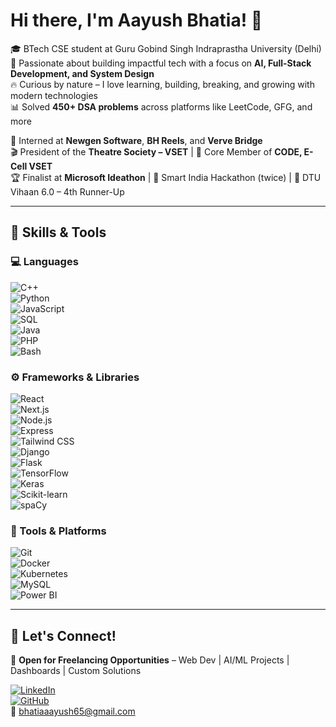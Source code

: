 # Hi there, I'm Aayush Bhatia! 👋

🎓 BTech CSE student at Guru Gobind Singh Indraprastha University (Delhi)  
🚀 Passionate about building impactful tech with a focus on **AI, Full-Stack Development, and System Design**  
🔥 Curious by nature – I love learning, building, breaking, and growing with modern technologies  
📊 Solved **450+ DSA problems** across platforms like LeetCode, GFG, and more  

💼 Interned at **Newgen Software**, **BH Reels**, and **Verve Bridge**  
🎬 President of the **Theatre Society – VSET** | 🧠 Core Member of **CODE, E-Cell VSET**  
🏆 Finalist at **Microsoft Ideathon** | 🏅 Smart India Hackathon (twice) | 🥇 DTU Vihaan 6.0 – 4th Runner-Up

---

## 🧠 Skills & Tools

### 💻 Languages  
![C++](https://img.shields.io/badge/-C++-00599C?style=flat&logo=c%2B%2B&logoColor=white)  
![Python](https://img.shields.io/badge/-Python-3776AB?style=flat&logo=python&logoColor=white)  
![JavaScript](https://img.shields.io/badge/-JavaScript-F7DF1E?style=flat&logo=javascript&logoColor=black)  
![SQL](https://img.shields.io/badge/-SQL-003B57?style=flat&logo=postgresql&logoColor=white)  
![Java](https://img.shields.io/badge/-Java-007396?style=flat&logo=java&logoColor=white)  
![PHP](https://img.shields.io/badge/-PHP-777BB4?style=flat&logo=php&logoColor=white)  
![Bash](https://img.shields.io/badge/-Bash-4EAA25?style=flat&logo=gnu-bash&logoColor=white)

### ⚙️ Frameworks & Libraries  
![React](https://img.shields.io/badge/-React-61DAFB?style=flat&logo=react&logoColor=black)  
![Next.js](https://img.shields.io/badge/-Next.js-000000?style=flat&logo=next.js&logoColor=white)  
![Node.js](https://img.shields.io/badge/-Node.js-339933?style=flat&logo=node.js&logoColor=white)  
![Express](https://img.shields.io/badge/-Express-000000?style=flat&logo=express&logoColor=white)  
![Tailwind CSS](https://img.shields.io/badge/-Tailwind_CSS-38B2AC?style=flat&logo=tailwind-css&logoColor=white)  
![Django](https://img.shields.io/badge/-Django-092E20?style=flat&logo=django&logoColor=white)  
![Flask](https://img.shields.io/badge/-Flask-000000?style=flat&logo=flask&logoColor=white)  
![TensorFlow](https://img.shields.io/badge/-TensorFlow-FF6F00?style=flat&logo=tensorflow&logoColor=white)  
![Keras](https://img.shields.io/badge/-Keras-D00000?style=flat&logo=keras&logoColor=white)  
![Scikit-learn](https://img.shields.io/badge/-Scikit--learn-F7931E?style=flat&logo=scikit-learn&logoColor=white)  
![spaCy](https://img.shields.io/badge/-spaCy-09A3D5?style=flat)

### 🧰 Tools & Platforms  
![Git](https://img.shields.io/badge/-Git-F05032?style=flat&logo=git&logoColor=white)  
![Docker](https://img.shields.io/badge/-Docker-2496ED?style=flat&logo=docker&logoColor=white)  
![Kubernetes](https://img.shields.io/badge/-Kubernetes-326CE5?style=flat&logo=kubernetes&logoColor=white)  
![MySQL](https://img.shields.io/badge/-MySQL-4479A1?style=flat&logo=mysql&logoColor=white)  
![Power BI](https://img.shields.io/badge/-Power_BI-F2C811?style=flat&logo=power-bi&logoColor=black)

---
## 🔗 Let's Connect!

💼 **Open for Freelancing Opportunities** – Web Dev | AI/ML Projects | Dashboards | Custom Solutions

[![LinkedIn](https://img.shields.io/badge/-LinkedIn-0A66C2?style=flat&logo=linkedin&logoColor=white)](https://www.linkedin.com/in/aayush-bhatia-739034242/)  
[![GitHub](https://img.shields.io/badge/-GitHub-181717?style=flat&logo=github&logoColor=white)](https://github.com/Aayush-Bhatia)  
📧 [bhatiaaayush65@gmail.com](mailto:bhatiaaayush65@gmail.com)
